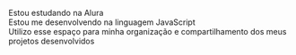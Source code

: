                                                                                                                                                                                  
Estou estudando na Alura                                                                                                                                                                                              
Estou me desenvolvendo na linguagem JavaScript                                                                                                                                                                     
Utilizo esse espaço para minha organização e compartilhamento dos meus projetos desenvolvidos
